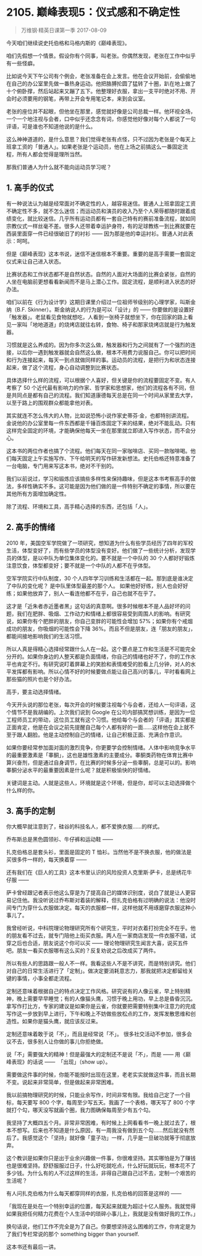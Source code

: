 # 2105. 巅峰表现5：仪式感和不确定性
> 万维钢·精英日课第一季
2017-08-09

今天咱们继续说史托伯格和马格内斯的《巅峰表现》。

咱们先假想一个情景。假设你有个同事，叫老张。你偶然发现，老张在工作中似乎有一些怪癖。

比如说今天下午公司有个例会，老张准备在会上发言。他在会议开始前，会偷偷地在自己的办公室里先做一番热身运动。他把胳膊抡圆了猛转了十圈，趴在地上做了十个俯卧撑，然后站起来又蹦了五下。他整理好衣服，拿出一支平时绝对不用、开会时必须要用的钢笔，再带上开会专用笔记本，来到会议室。

老张的座位并不起眼，但他坐在那里，感觉就好像是公司总裁一样。他环视全场，一个一个地注视与会者，口中似乎还念念有词，你感觉他好像对每个人都说了一句评语，可是谁也不知道他说的是什么。

这么神神道道的，是什么意思？我们觉得老张有点怪，只不过因为老张是个每天上班拿工资的「普通人」。如果老张是个运动员，他在上场之前搞这么一番固定流程，所有人都会觉得是理所当然。

那我们普通人为什么就不能向运动员学习呢？ 

## 1. 高手的仪式
有一种说法认为越是经常面对不确定性的人，越容易迷信。普通人上班拿固定工资不确定性不多，就不怎么迷信；而运动员和演员的收入乃至个人荣辱都随时跟着成绩变化，就比较迷信。几乎所有运动员都有一套自己特有的赛前准备流程，就如同宗教仪式一样丝毫不差。很多人还带着幸运护身符，有的足球教练一到比赛就要在西装里面穿一件已经很破旧了的衬衫 —— 因为那是他的幸运衬衫。普通人对此表示：呵呵。

但是《巅峰表现》这本书说，迷信不迷信根本不重要。重要的是高手需要一套固定仪式来让自己进入状态。

比赛状态和工作状态都不是自然状态。自然的人面对大场面的比赛会紧张，自然的人坐在电脑前更想看看新闻而不是马上潜心工作。固定流程，是顺利进入状态的好办法。

咱们以前在《行为设计学》这期日课里介绍过一位祖师爷级别的心理学家，叫斯金纳（B.F. Skinner）。斯金纳说人的行为是可以「设计」的 —— 你要做的是设置好「触发器」。老鼠看见食物就想吃，人看到一张椅子就想坐下，你在回家的路上看见一家叫「地地道道」的烧烤店就往右转，食物、椅子和那家烧烤店就是行为触发器。

习惯就是这么养成的。因为你多次这么做，触发器和行为之间就有了一个强烈的连接，以后你一遇到触发器就会自然这么做，根本不用费力说服自己。你可以把时间和行为连接起来，每天一到点就做同样的事。运动员的流程，是把行为和状态连接起来，做了这个流程，身心自动调整到比赛状态。

具体选择什么样的流程，可以根据个人喜好，但关键是你的流程要固定不变。有人考察了 50 个近代最有影响力的作家、哲学家和思想家，他们的流程各有不同，但是共同点是都有自己的流程。我们知道康德每天总是在同一个时间从家里去大学，以至于路上的围观群众都能拿他对表。

其实就连不怎么伟大的人物，比如说恐怖小说作家史蒂芬·金，也都特别讲流程。金说他的办公室里每一件东西都是千锤百炼固定下来的结果，绝对不能乱动。只有这样完全固定的环境，才能确保他每天一坐在那里就立即进入写作状态，而不会分心。

这本书的两位作者也搞了个流程。他们每天在同一家咖啡店、买同一款咖啡喝。他们每天固定上午实施写作、下午给明天的写作研发新想法。史托伯格还特意准备了一台电脑，专门用来写这本书，绝对不干别的。

我们以前说过，学习和锻炼应该搞些多样性来保持趣味，但是这本书考察高手的做法，多样性确实不多。这可能是因为他们做的是一件特别不确定的事情，所以要在其他所有方面增加确定性。

除了流程、环境和工具，高手精心选择的东西，还包括「人」。 

## 2. 高手的情绪
2010 年，美国空军学院做了一项研究，想知道为什么有些学员经历了四年的军校生活，体型变好了，而有些学员的体型没有变好。他们做了一些统计分析，发现学员的体型，是以中队为单位集体变化的。要不就是一个中队的 30 个人都好好锻炼注意饮食，体型都变好；要不就是一个中队的人都不在乎体型。

空军学院实行中队制度，30 个人四年学习训练和生活都在一起。那到底是谁决定了中队的变化呢？ 是中队里体型最差的那个人。 如果他好好练，别人也会好好练；如果他放弃了，别人一看连他都不在乎，自己也就不在乎了。

这才是「近朱者赤近墨者黑」这句话的真意啊。很多时候根本不是人品好坏的问题，我们在肥胖、吸烟、工作动力和情绪上都很容易受到周围人的影响。有研究说，如果你有个肥胖的朋友，你自己变胖的可能性会增加 57%；如果你有个戒烟成功的朋友，你吸烟的可能性会下降 36%。而且不但是朋友，连「朋友的朋友」，都能间接地影响我们的生活习惯。

所以人真是得精心选择经常跟什么人在一起。这个要点是工作和生活是不可能完全分开的。如果你身边的人整天都是负面情绪，你自己的情绪也好不了，你的工作水平也肯定不行。有研究说盯着屏幕上的笑脸和表情难受的脸看上几分钟，对人的水平发挥都有影响。所以心情不好的时候要做点能让自己高兴的事儿，平时看看网上那些猫的照片也是个好办法。

高手，要主动选择情绪。

今天开头说的那位老张，每次开会的时候要注视每个与会者，还给人一句评语，这个情节不是我胡编的。上次我们说到 Google 在公司内部搞冥想训练，是因为一位工程师员工的带动，这位员工就有这个习惯。他给每个与会者的「评语」其实都是正面肯定，他是在会议之前先提醒自己每个人都有好的一面……这样他在会上就不至于跟人翻脸。他是主动控制自己的情绪，让自己积极正面、充满合作意识。

如果你要经常参加面对面的激烈竞争，你更要学会控制情绪。人体中影响竞争水平的最重要激素是「睾酮」，这也是雄性激素的主要成分。睾酮类药物在体育比赛中算兴奋剂，但是通过自身调节，在比赛的时候多分泌一些睾酮，总是可以的。影响睾酮分泌水平的最重要因素是什么呢？就是积极愉快的好情绪。

关键词是主动。人就是这些人，环境就是这个环境，但是你，却可以主动选择做个什么样的你。 

## 3. 高手的定制
你大概早就注意到了，硅谷的科技名人，都不爱换衣服……的样式。

乔布斯总是黑色圆领衫、牛仔裤和运动鞋 ——

扎克伯格总是套头衫，里面是固定的 T 恤衫。当然他不是不换衣服，他的做法是买很多件一样的，每天换着穿 —— 

还有我们在《巨人的工具》这本书里认识的风险投资人克里斯·萨卡，总是绣花牛仔服 —— 

萨卡曾经跟记者表示他这么穿是为了提高自己的媒体识别度，说白了就是让人更容易记住他。我没听说过乔布斯对着装的解释，但扎克伯格有过明确的说法：他没时间专门为穿什么衣服做决定。每天的衣服都一样，这样他就不用琢磨穿衣服这种小事儿了。

我曾经听说，中科院理论物理研究所有个研究生，平时对衣着打扮完全不在乎。他的朋友看不过去，就专门陪他上街买衣服。两人在一家商店发现一件衣服不错，试穿之后也合适，朋友说这个你可以买 —— 理论物理研究生闻言大喜，说买五件吧。朋友一看买衣服哪有这么买的？反复劝说之后改成买了两件。

所以有些人的思路跟一般人不一样。我看这些人不是不讲究，而是特别讲究。他们对自己的日常生活进行了「定制」。做决定要消耗意志力，那我就把决定都留给关键的事情，小事全都走流程。

定制还意味着根据自己的特点决定工作风格。研究说有的人像云雀，早上特别精神，晚上需要早早睡觉；有的人像猫头鹰，习惯于晚上用功，早上总是昏昏沉沉。拿写作打比方，专家的建议是如果你是云雀，你就要把需要特别集中注意力的完成写作这一步放到早上进行，下午和晚上不妨做些放松点的工作，发挥发散思维和创造性。如果你是猫头鹰，就应该反过来。

定制还意味着敢于说「不」，而且是经常说「不」。 很多社交活动不参加，很多会议不去，很多别人让你做的事儿你拒绝做。

说「不」需要强大的精神！但是最强大的定制还不是说「不」，而是 —— 用《巅峰表现》的话说 ——  「出现」（show up）。

需要做这件事的时候，你能不能按时出现在这里，老老实实就做这件事，而且长期不变。说起来非常简单，但是做起来非常困难。

我以前搞物理研究的时候，只能业余写作，时间非常有限。我给自己定了一个目标，每天要写 800 个字，每周至少写五天。我画了一个表格，哪天写了 800 个字就打个勾，哪天没写就画个圈，我力图确保每周至少有五个勾。

我坚持了大概四五个月。非常非常困难，有时候上上网看看书一晚上就过去了，根本不想写。后来也不知道是什么原因，有一周我没有做到五个勾……然后就没有然后了。我感觉这个「坚持」就好像「童子功」一样，几乎是一旦破功就等于彻底放弃。

这个教训是如果你只是出于业余兴趣做一件事，你很难坚持。其实哪怕是为了赚钱也是很难坚持。舒舒服服过日子，什么好吃就吃点，什么好玩就玩玩，根本花不了多少钱。为什么有的人不过这样的生活，非得自己跟自己过不去，定制一个艰苦的生活呢？

有人问扎克伯格为什么每天都穿同样的衣服，扎克伯格的回答是这样的 —— 

「我现在是处在一个特别幸运的位置，每天起来就能为超过十亿人服务。我就觉得如果我把任何精力花费在个人生活中的琐碎小事儿上，我就是没有做好我的工作。」

换句话说，他们工作不完全是为了自己。你要想坚持这么困难的工作，你肯定是为了我们专栏常说的那个 something bigger than yourself. 

这本书还有最后一讲。